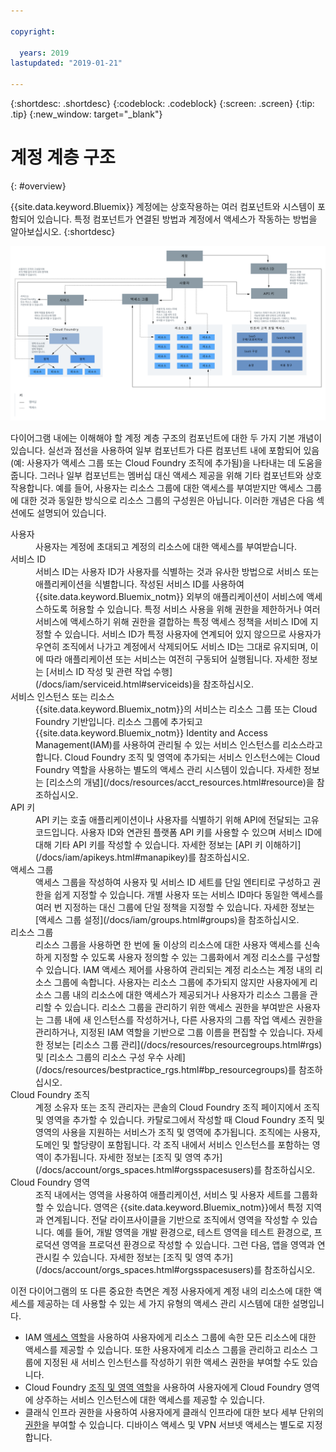 ```yaml
---

copyright:

  years: 2019
lastupdated: "2019-01-21"

---
```


{:shortdesc: .shortdesc}
{:codeblock: .codeblock}
{:screen: .screen}
{:tip: .tip}
{:new_window: target="_blank"}


# 계정 계층 구조
{: #overview}

{{site.data.keyword.Bluemix}} 계정에는 상호작용하는 여러 컴포넌트와 시스템이 포함되어 있습니다. 특정 컴포넌트가 연결된 방법과 계정에서 액세스가 작동하는 방법을 알아보십시오. 
{:shortdesc}

<a href="https://console.bluemix.net/docs/api/content/account/images/account_diagram.svg">
  <img src="images/account_diagram.svg" alt="계정 다이어그램">
</a>

다이어그램 내에는 이해해야 할 계정 계층 구조의 컴포넌트에 대한 두 가지 기본 개념이 있습니다. 실선과 점선을 사용하여 일부 컴포넌트가 다른 컴포넌트 내에 포함되어 있음(예: 사용자가 액세스 그룹 또는 Cloud Foundry 조직에 추가됨)을 나타내는 데 도움을 줍니다. 그러나 일부 컴포넌트는 멤버십 대신 액세스 제공을 위해 기타 컴포넌트와 상호작용합니다. 예를 들어, 사용자는 리소스 그룹에 대한 액세스를 부여받지만 액세스 그룹에 대한 것과 동일한 방식으로 리소스 그룹의 구성원은 아닙니다. 이러한 개념은 다음 섹션에도 설명되어 있습니다.

<dl>
<dt>사용자</dt>
<dd>사용자는 계정에 초대되고 계정의 리소스에 대한 액세스를 부여받습니다.</dd>
<dt>서비스 ID</dt>
<dd>서비스 ID는 사용자 ID가 사용자를 식별하는 것과 유사한 방법으로 서비스 또는 애플리케이션을 식별합니다. 작성된 서비스 ID를 사용하여 {{site.data.keyword.Bluemix_notm}} 외부의 애플리케이션이 서비스에 액세스하도록 허용할 수 있습니다. 특정 서비스 사용을 위해 권한을 제한하거나 여러 서비스에 액세스하기 위해 권한을 결합하는 특정 액세스 정책을 서비스 ID에 지정할 수 있습니다. 서비스 ID가 특정 사용자에 연계되어 있지 않으므로 사용자가 우연히 조직에서 나가고 계정에서 삭제되어도 서비스 ID는 그대로 유지되며, 이에 따라 애플리케이션 또는 서비스는 여전히 구동되어 실행됩니다. 자세한 정보는 [서비스 ID 작성 및 관련 작업 수행](/docs/iam/serviceid.html#serviceids)을 참조하십시오.</dd>
<dt>서비스 인스턴스 또는 리소스</dt>
<dd>{{site.data.keyword.Bluemix_notm}}의 서비스는 리소스 그룹 또는 Cloud Foundry 기반입니다. 리소스 그룹에 추가되고 {{site.data.keyword.Bluemix_notm}} Identity and Access Management(IAM)를 사용하여 관리될 수 있는 서비스 인스턴스를 리소스라고 합니다. Cloud Foundry 조직 및 영역에 추가되는 서비스 인스턴스에는 Cloud Foundry 역할을 사용하는 별도의 액세스 관리 시스템이 있습니다. 자세한 정보는 [리소스의 개념](/docs/resources/acct_resources.html#resource)을 참조하십시오.</dd>
<dt>API 키</dt>
<dd>API 키는 호출 애플리케이션이나 사용자를 식별하기 위해 API에 전달되는 고유 코드입니다. 사용자 ID와 연관된 플랫폼 API 키를 사용할 수 있으며 서비스 ID에 대해 기타 API 키를 작성할 수 있습니다. 자세한 정보는 [API 키 이해하기](/docs/iam/apikeys.html#manapikey)를 참조하십시오.</dd>
<dt>액세스 그룹</dt>
<dd>액세스 그룹을 작성하여 사용자 및 서비스 ID 세트를 단일 엔티티로 구성하고 권한을 쉽게 지정할 수 있습니다. 개별 사용자 또는 서비스 ID마다 동일한 액세스를 여러 번 지정하는 대신 그룹에 단일 정책을 지정할 수 있습니다. 자세한 정보는 [액세스 그룹 설정](/docs/iam/groups.html#groups)을 참조하십시오.</dd>
<dt>리소스 그룹</dt>
<dd>리소스 그룹을 사용하면 한 번에 둘 이상의 리소스에 대한 사용자 액세스를 신속하게 지정할 수 있도록 사용자 정의할 수 있는 그룹화에서 계정 리소스를 구성할 수 있습니다. IAM 액세스 제어를 사용하여 관리되는 계정 리소스는 계정 내의 리소스 그룹에 속합니다. 사용자는 리소스 그룹에 추가되지 않지만 사용자에게 리소스 그룹 내의 리소스에 대한 액세스가 제공되거나 사용자가 리소스 그룹을 관리할 수 있습니다. 리소스 그룹을 관리하기 위한 액세스 권한을 부여받은 사용자는 그룹 내에 새 인스턴스를 작성하거나, 다른 사용자의 그룹 작업 액세스 권한을 관리하거나, 지정된 IAM 역할을 기반으로 그룹 이름을 편집할 수 있습니다. 자세한 정보는 [리소스 그룹 관리](/docs/resources/resourcegroups.html#rgs) 및 [리소스 그룹의 리소스 구성 우수 사례](/docs/resources/bestpractice_rgs.html#bp_resourcegroups)를 참조하십시오.</dd>
<dt>Cloud Foundry 조직</dt>
<dd>계정 소유자 또는 조직 관리자는 콘솔의 Cloud Foundry 조직 페이지에서 조직 및 영역을 추가할 수 있습니다. 카탈로그에서 작성할 때 Cloud Foundry 조직 및 영역의 사용을 지원하는 서비스가 조직 및 영역에 추가됩니다. 조직에는 사용자, 도메인 및 할당량이 포함됩니다. 각 조직 내에서 서비스 인스턴스를 포함하는 영역이 추가됩니다. 자세한 정보는 [조직 및 영역 추가](/docs/account/orgs_spaces.html#orgsspacesusers)를 참조하십시오.</dd>
<dt>Cloud Foundry 영역</dt>
<dd>조직 내에서는 영역을 사용하여 애플리케이션, 서비스 및 사용자 세트를 그룹화할 수 있습니다. 영역은 {{site.data.keyword.Bluemix_notm}}에서 특정 지역과 연계됩니다. 전달 라이프사이클을 기반으로 조직에서 영역을 작성할 수 있습니다. 예를 들어, 개발 영역을 개발 환경으로, 테스트 영역을 테스트 환경으로, 프로덕션 영역을 프로덕션 환경으로 작성할 수 있습니다. 그런 다음, 앱을 영역과 연관시킬 수 있습니다. 자세한 정보는 [조직 및 영역 추가](/docs/account/orgs_spaces.html#orgsspacesusers)를 참조하십시오.</dd>
</dl>

이전 다이어그램의 또 다른 중요한 측면은 계정 사용자에게 계정 내의 리소스에 대한 액세스를 제공하는 데 사용할 수 있는 세 가지 유형의 액세스 관리 시스템에 대한 설명입니다. 

  * IAM [액세스 역할](/docs/iam/users_roles.html#iamusermanrol)을 사용하여 사용자에게 리소스 그룹에 속한 모든 리소스에 대한 액세스를 제공할 수 있습니다. 또한 사용자에게 리소스 그룹을 관리하고 리소스 그룹에 지정된 새 서비스 인스턴스를 작성하기 위한 액세스 권한을 부여할 수도 있습니다.
  * Cloud Foundry [조직 및 영역 역할](/docs/iam/cfaccess.html#cfroles)을 사용하여 사용자에게 Cloud Foundry 영역에 상주하는 서비스 인스턴스에 대한 액세스를 제공할 수 있습니다.
  * 클래식 인프라 권한을 사용하여 사용자에게 클래식 인프라에 대한 보다 세부 단위의 [권한](/docs/iam/infrastructureaccess.html#infrapermission)을 부여할 수 있습니다. 디바이스 액세스 및 VPN 서브넷 액세스는 별도로 지정합니다.
